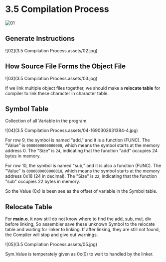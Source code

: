 # 3.5 Compilation Process

![01](C:\Users\knightsummon\Desktop\Notebook\01.jpg)

## Generate Instructions

![02](3.5 Compilation Process.assets/02.jpg)

## How Source File Forms the Object File

![03](3.5 Compilation Process.assets/03.jpg)

If we link multiple object files together, we should make a **relocate table** for compiler to link these character  in character table.

## Symbol Table

Collection of all Variable in the program.

![04](3.5 Compilation Process.assets/04-1690302631384-4.jpg)

For row 9, the symbol is named "add," and it is a function (FUNC). The "Value" is `0000000000000000`, which means the symbol starts at the memory address 0. The "Size" is `24`, indicating that the function "add" occupies 24 bytes in memory.

For row 10, the symbol is named "sub," and it is also a function (FUNC). The "Value" is `0000000000000018`, which means the symbol starts at the memory address 0x18 (24 in decimal). The "Size" is `22`, indicating that the function "sub" occupies 22 bytes in memory.

So the Value (0x) is been see as the offset of variable in the Symbol table.

## Relocate Table

For **main.o**, it now still do not know where to find the add, sub, mul, div before linking, So assembler save these unknown Symbol to the relocate table and waiting for linker to linking. If after linking, they are still not found, the Compiler will stop and give out warnings.

![05](3.5 Compilation Process.assets/05.jpg)

Sym.Value is temperately given as 0x(0) to wait to handled by the linker.